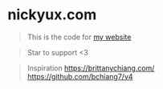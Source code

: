 # nickyux.com

> This is the code for [my website](https://nickyux.com)

> Star to support <3

> Inspiration https://brittanychiang.com/ https://github.com/bchiang7/v4
